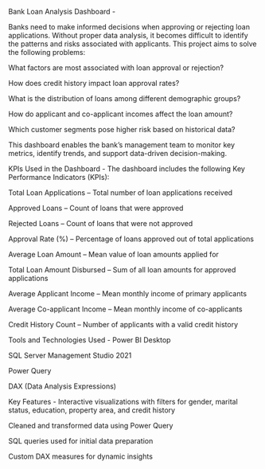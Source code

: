 Bank Loan Analysis Dashboard -

Banks need to make informed decisions when approving or rejecting loan applications. Without proper data analysis, it becomes difficult to identify the patterns and risks associated with applicants. This project aims to solve the following problems:

What factors are most associated with loan approval or rejection?

How does credit history impact loan approval rates?

What is the distribution of loans among different demographic groups?

How do applicant and co-applicant incomes affect the loan amount?

Which customer segments pose higher risk based on historical data?

This dashboard enables the bank’s management team to monitor key metrics, identify trends, and support data-driven decision-making.

KPIs Used in the Dashboard - 
The dashboard includes the following Key Performance Indicators (KPIs):

Total Loan Applications – Total number of loan applications received

Approved Loans – Count of loans that were approved

Rejected Loans – Count of loans that were not approved

Approval Rate (%) – Percentage of loans approved out of total applications

Average Loan Amount – Mean value of loan amounts applied for

Total Loan Amount Disbursed – Sum of all loan amounts for approved applications

Average Applicant Income – Mean monthly income of primary applicants

Average Co-applicant Income – Mean monthly income of co-applicants

Credit History Count – Number of applicants with a valid credit history

Tools and Technologies Used -
Power BI Desktop

SQL Server Management Studio 2021

Power Query

DAX (Data Analysis Expressions)

Key Features -
Interactive visualizations with filters for gender, marital status, education, property area, and credit history

Cleaned and transformed data using Power Query

SQL queries used for initial data preparation

Custom DAX measures for dynamic insights
